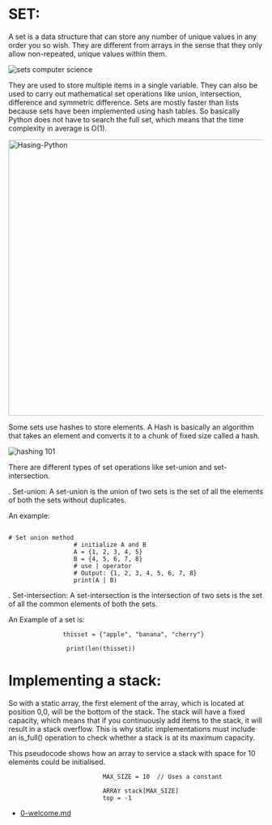 # SET:

A set is a data structure that can store any number of unique values in any order you so wish. They are different from arrays in the sense that they only allow non-repeated, unique values within them.

![sets computer science](https://user-images.githubusercontent.com/92330348/178794848-e80d16c8-3e95-4516-b703-bb43d6cfad71.png)


They are used to store multiple items in a single variable. They can also be used to carry out mathematical set operations like union, intersection, difference and symmetric difference. Sets are mostly faster than lists because sets have been implemented using hash tables. So basically Python does not have to search the full set, which means that the time complexity in average is O(1).
                    


<img width="545" alt="Hasing-Python" src="https://user-images.githubusercontent.com/92330348/178795122-f3f36c8b-0307-4f71-a68d-ff70974355f2.png">


Some sets use hashes to store elements. A Hash is basically an algorithm that takes an element and converts it to a chunk of fixed size called a hash.

![hashing 101](https://user-images.githubusercontent.com/92330348/179078047-7a5dbc41-dcc1-422d-b178-2b1d1c0783b5.png)





There are different types of set operations like set-union and set-intersection.



. Set-union: A set-union is the union of two sets is the set of all the elements of both the sets without duplicates.

  An example:
                                                                                                                                                                                
                                                                                                                                                                                # Set union method
                      # initialize A and B
                      A = {1, 2, 3, 4, 5}
                      B = {4, 5, 6, 7, 8}
                      # use | operator
                      # Output: {1, 2, 3, 4, 5, 6, 7, 8}
                      print(A | B)                                                                                                                                                                  


          
. Set-intersection: A set-intersection is the intersection of two sets is the set of all the common elements of both the sets.

An Example of a set is:

                   thisset = {"apple", "banana", "cherry"}

                    print(len(thisset))
                    
                    
                    
# Implementing a stack:

So with a static array, the first element of the array, which is located at position 0,0, will be the bottom of the stack.  The stack will have a fixed capacity, which means that if you continuously add items to the stack, it will result in a stack overflow. This is why static implementations must include an is_full() operation to check whether a stack is at its maximum capacity.

This pseudocode shows how an array to service a stack with space for 10 elements could be initialised.


                              MAX_SIZE = 10  // Uses a constant

                              ARRAY stack[MAX_SIZE]
                              top = -1
                              


 
 
                 
  
 - [0-welcome.md](0-welcome.md)

